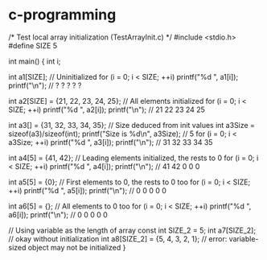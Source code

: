 # c-programming
/* Test local array initialization (TestArrayInit.c) */
#include <stdio.h>
#define SIZE 5
 
int main() {
   int i;
 
   int a1[SIZE];   // Uninitialized
   for (i = 0; i < SIZE; ++i) printf("%d ", a1[i]);
   printf("\n");   // ? ? ? ? ?
 
   int a2[SIZE] = {21, 22, 23, 24, 25}; // All elements initialized
   for (i = 0; i < SIZE; ++i) printf("%d ", a2[i]);
   printf("\n");   // 21 22 23 24 25
 
   int a3[] = {31, 32, 33, 34, 35};   // Size deduced from init values
   int a3Size = sizeof(a3)/sizeof(int);
   printf("Size is %d\n", a3Size);   // 5
   for (i = 0; i < a3Size; ++i) printf("%d ", a3[i]);
   printf("\n");   // 31 32 33 34 35
 
   int a4[5] = {41, 42};  // Leading elements initialized, the rests to 0
   for (i = 0; i < SIZE; ++i) printf("%d ", a4[i]);
   printf("\n");   // 41 42 0 0 0
 
   int a5[5] = {0};  // First elements to 0, the rests to 0 too
   for (i = 0; i < SIZE; ++i) printf("%d ", a5[i]);
   printf("\n");   // 0 0 0 0 0
 
   int a6[5] = {};   // All elements to 0 too
   for (i = 0; i < SIZE; ++i) printf("%d ", a6[i]);
   printf("\n");   // 0 0 0 0 0
 
   // Using variable as the length of array
   const int SIZE_2 = 5;
   int a7[SIZE_2];  // okay without initialization
   int a8[SIZE_2] = {5, 4, 3, 2, 1}; // error: variable-sized object may not be initialized
}
